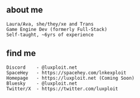 ## about me
    Laura/Ava, she/they/xe and Trans 
    Game Engine Dev (formerly Full-Stack)
    Self-taught, ~6yrs of experience

## find me
    Discord    - @luxploit.net
    SpaceHey   - https://spacehey.com/lnkexploit
    Homepage   - https://luxploit.net (Coming Soon)
    Bluesky    - @luxploit.net
    Twitter/X  - https://twitter.com/luxploit
